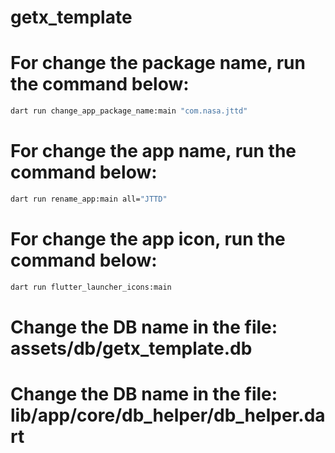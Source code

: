 # getx_template



# For change the package name, run the command below:
```bash
dart run change_app_package_name:main "com.nasa.jttd"
```

# For change the app name, run the command below:
```bash
dart run rename_app:main all="JTTD"
```

# For change the app icon, run the command below:
```bash
dart run flutter_launcher_icons:main
```

# Change the DB name in the file: assets/db/getx_template.db

# Change the DB name in the file: lib/app/core/db_helper/db_helper.dart


